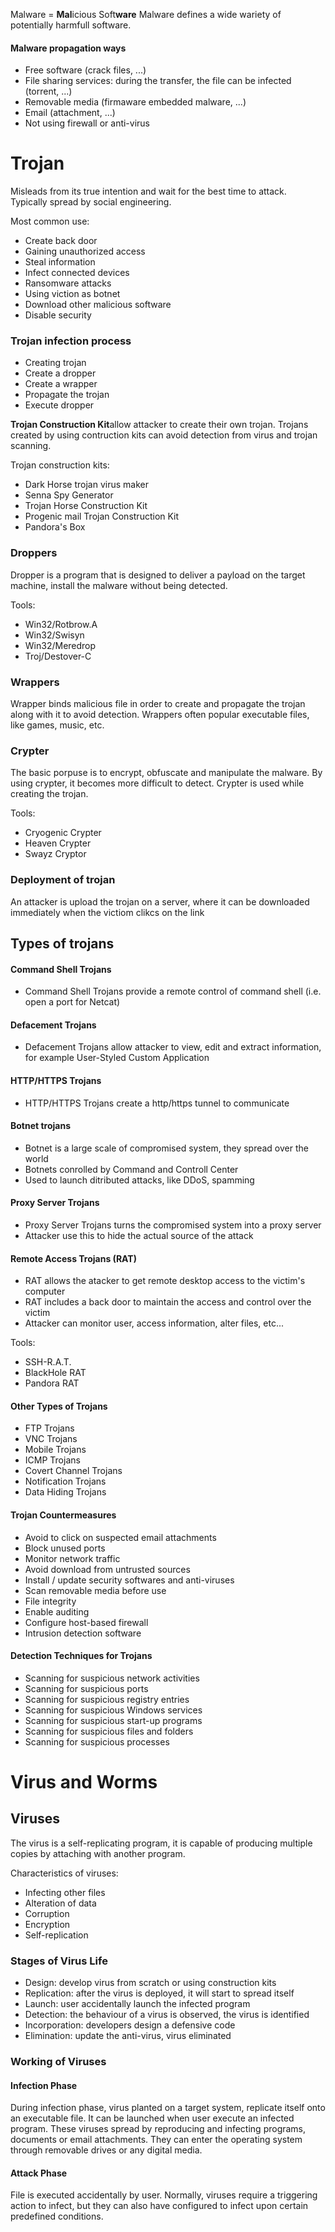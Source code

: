 Malware = **Mal**icious Soft**ware**
Malware defines a wide wariety of potentially harmfull software.

#### Malware propagation ways

- Free software (crack files, ...)
- File sharing services: during the transfer, the file can be infected (torrent, ...)
- Removable media (firmaware embedded malware, ...)
- Email (attachment, ...)
- Not using firewall or anti-virus

# Trojan

Misleads from its true intention and wait for the best time to attack.
Typically spread by social engineering.

Most common use:

- Create back door
- Gaining unauthorized access
- Steal information
- Infect connected devices
- Ransomware attacks
- Using viction as botnet
- Download other malicious software
- Disable security

### Trojan infection process

- Creating trojan
- Create a dropper
- Create a wrapper
- Propagate the trojan
- Execute dropper

**Trojan Construction Kit**allow attacker to create their own trojan.
Trojans created by using contruction kits can avoid detection from virus and trojan scanning.

Trojan construction kits:

- Dark Horse trojan virus maker
- Senna Spy Generator
- Trojan Horse Construction Kit
- Progenic mail Trojan Construction Kit
- Pandora's Box

### Droppers

Dropper is a program that is designed to deliver a payload on the target machine, install the malware without being detected.

Tools:

- Win32/Rotbrow.A
- Win32/Swisyn
- Win32/Meredrop
- Troj/Destover-C

### Wrappers

Wrapper binds malicious file in order to create and propagate the trojan along with it to avoid detection.
Wrappers often popular executable files, like games, music, etc.

### Crypter

The basic porpuse is to encrypt, obfuscate and manipulate the malware.
By using crypter, it becomes more difficult to detect.
Crypter is used while creating the trojan.

Tools:

- Cryogenic Crypter
- Heaven Crypter
- Swayz Cryptor

### Deployment of trojan

An attacker is upload the trojan on a server, where it can be downloaded immediately when the victiom clikcs on the link

## Types of trojans

#### Command Shell Trojans

- Command Shell Trojans provide a remote control of command shell (i.e. open a port for Netcat)

#### Defacement Trojans

- Defacement Trojans allow attacker to view, edit and extract information, for example User-Styled Custom Application

#### HTTP/HTTPS Trojans

- HTTP/HTTPS Trojans create a http/https tunnel to communicate

#### Botnet trojans

- Botnet is a large scale of compromised system, they spread over the world
- Botnets conrolled by Command and Controll Center
- Used to launch ditributed attacks, like DDoS, spamming

#### Proxy Server Trojans

- Proxy Server Trojans turns the compromised system into a proxy server
- Attacker use this to hide the actual source of the attack

#### Remote Access Trojans (RAT)

- RAT allows the atacker to get remote desktop access to the victim's computer
- RAT includes a back door to maintain the access and control over the victim
- Attacker can monitor user, access information, alter files, etc...

Tools:

- SSH-R.A.T.
- BlackHole RAT
- Pandora RAT

#### Other Types of Trojans

- FTP Trojans
- VNC Trojans
- Mobile Trojans
- ICMP Trojans
- Covert Channel Trojans
- Notification Trojans
- Data Hiding Trojans

#### Trojan Countermeasures

- Avoid to click on suspected email attachments
- Block unused ports
- Monitor network traffic
- Avoid download from untrusted sources
- Install / update security softwares and anti-viruses
- Scan removable media before use
- File integrity
- Enable auditing
- Configure host-based firewall
- Intrusion detection software

#### Detection Techniques for Trojans

- Scanning for suspicious network activities
- Scanning for suspicious ports
- Scanning for suspicious registry entries
- Scanning for suspicious Windows services
- Scanning for suspicious start-up programs
- Scanning for suspicious files and folders
- Scanning for suspicious processes

# Virus and Worms

## Viruses

The virus is a self-replicating program, it is capable of producing multiple copies by attaching with another program.

Characteristics of viruses:

- Infecting other files
- Alteration of data
- Corruption
- Encryption
- Self-replication

### Stages of Virus Life

- Design: develop virus from scratch or using construction kits
- Replication: after the virus is deployed, it will start to spread itself
- Launch: user accidentally launch the infected program
- Detection: the behaviour of a virus is observed, the virus is identified
- Incorporation: developers design a defensive code
- Elimination: update the anti-virus, virus eliminated

### Working of Viruses

#### Infection Phase

During infection phase, virus planted on a target system, replicate itself onto an executable file.
It can be launched when user execute an infected program.
These viruses spread by reproducing and infecting programs, documents or email attachments.
They can enter the operating system through removable drives or any digital media.

#### Attack Phase

File is executed accidentally by user.
Normally, viruses require a triggering action to infect, but they can also have configured to infect upon certain predefined conditions.
